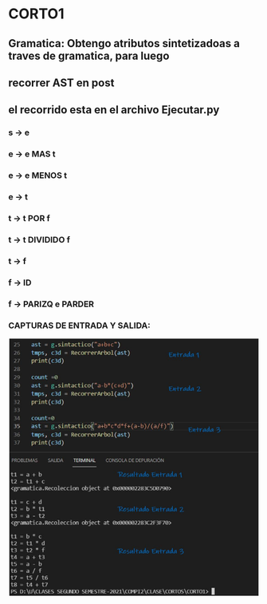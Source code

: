 # CORTO1
## Gramatica: Obtengo atributos sintetizadoas a traves de gramatica, para luego
## recorrer AST en post
## el recorrido esta en el archivo Ejecutar.py

### s ->  e
### e ->  e MAS t
### e ->  e MENOS t
### e ->  t
### t ->  t POR f
### t ->  t DIVIDIDO f
### t ->  f
### f ->  ID
### f ->  PARIZQ e PARDER

### CAPTURAS DE ENTRADA Y SALIDA:
![CAPTURA DE FUNCIONAMIENTO](https://github.com/edinfusion/OLC2_CORTO1/blob/master/img/Captura.JPG)